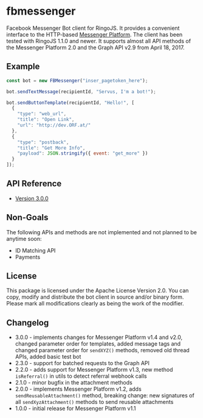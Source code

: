 # fbmessenger

Facebook Messenger Bot client for RingoJS. It provides a convenient
interface to the HTTP-based [Messenger Platform](https://developers.facebook.com/docs/messenger-platform/).
The client has been tested with RingoJS 1.1.0 and newer. It supports almost all API methods of the
Messenger Platform 2.0 and the Graph API v2.9 from April 18, 2017.

## Example

```javascript
const bot = new FBMessenger("inser_pagetoken_here");

bot.sendTextMessage(recipientId, "Servus, I'm a bot!");

bot.sendButtonTemplate(recipientId, "Hello!", [
  {
    "type": "web_url",
    "title": "Open Link",
    "url": "http://dev.ORF.at/"
  },
  {
    "type": "postback",
    "title": "Get More Info",
    "payload": JSON.stringify({ event: "get_more" })
  }
]);

```

## API Reference

* [Version 3.0.0](https://github.com/orfon/fbmessenger/wiki/API-Reference-Version-3.0.0)

## Non-Goals

The following APIs and methods are not implemented and not planned to be anytime soon:

* ID Matching API
* Payments

## License

This package is licensed under the Apache License Version 2.0. You can
copy, modify and distribute the bot client in source and/or binary form.
Please mark all modifications clearly as being the work of the modifier.

## Changelog

- 3.0.0 - implements changes for Messenger Platform v1.4 and v2.0, changed parameter order for templates, added message tags and changed parameter order for `sendXYZ()` methods, removed old thread APIs, added basic test bot
- 2.3.0 - support for batched requests to the Graph API
- 2.2.0 - adds support for Messenger Platform v1.3, new method `isReferral()` in utils to detect referral webhook calls
- 2.1.0 - minor bugfix in the attachment methods
- 2.0.0 - implements Messenger Platform v1.2, adds `sendReusableAttachment()` method, breaking change: new signatures of all  `sendXyzAttachment()` methods to send reusable attachments
- 1.0.0 - initial release for Messenger Platform v1.1
